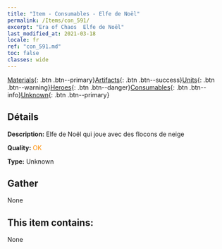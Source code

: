 ```yaml
---
title: "Item - Consumables - Elfe de Noël"
permalink: /Items/con_591/
excerpt: "Era of Chaos  Elfe de Noël"
last_modified_at: 2021-03-18
locale: fr
ref: "con_591.md"
toc: false
classes: wide
---
```

 [Materials](/fr/Items/){: .btn .btn--primary}[Artifacts](/fr/Items/Artifacts/){: .btn .btn--success}[Units](/fr/Items/Units/){: .btn .btn--warning}[Heroes](/fr/Items/Heroes/){: .btn .btn--danger}[Consumables](/fr/Items/Consumables/){: .btn .btn--info}[Unknown](/fr/Items/Unknown/){: .btn .btn--primary}

## Détails
 **Description:** Elfe de Noël qui joue avec des flocons de neige

 **Quality:** <span style="color: #FF8C00">OK</span>

 **Type:** Unknown

## Gather

  None

## This item contains:

  None

